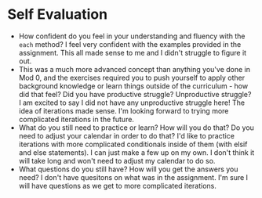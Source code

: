# Self Evaluation

- How confident do you feel in your understanding and fluency with the `each` method?
I feel very confident with the examples provided in the assignment. This all made sense to me and I didn't struggle to figure it out.
- This was a much more advanced concept than anything you've done in Mod 0, and the exercises required you to push yourself to apply other background knowledge or learn things outside of the curriculum - how did that feel? Did you have productive struggle? Unproductive struggle?
I am excited to say I did not have any unproductive struggle here! The idea of iterations made sense. I'm looking forward to trying more complicated iterations in the future.
- What do you still need to practice or learn? How will you do that? Do you need to adjust your calendar in order to do that?
I'd like to practice iterations with more complicated conditionals inside of them (with elsif and else statements). I can just make a few up on my own. I don't think it will take long and won't need to adjust my calendar to do so.
- What questions do you still have? How will you get the answers you need?
I don't have quesitons on what was in the assignment. I'm sure I will have questions as we get to more complicated iterations.